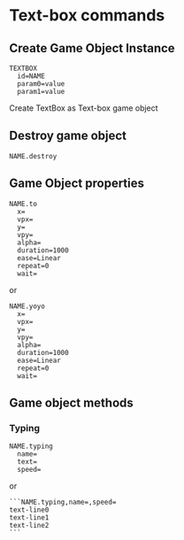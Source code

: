 # Text-box commands

## Create Game Object Instance

```
TEXTBOX
  id=NAME
  param0=value
  param1=value
```

Create TextBox as Text-box game object

## Destroy game object

```
NAME.destroy
```

## Game Object properties

```
NAME.to
  x=
  vpx=
  y=
  vpy=
  alpha=
  duration=1000
  ease=Linear
  repeat=0
  wait=
```

or

```
NAME.yoyo
  x=
  vpx=
  y=
  vpy=
  alpha=
  duration=1000
  ease=Linear
  repeat=0
  wait=
```

## Game object methods

### Typing

```
NAME.typing
  name=
  text=
  speed=
```

or

~~~
```NAME.typing,name=,speed=
text-line0
text-line1
text-line2
```
~~~
